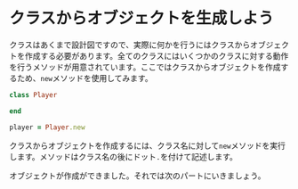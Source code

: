 # クラスからオブジェクトを生成しよう

クラスはあくまで設計図ですので、実際に何かを行うにはクラスからオブジェクトを作成する必要があります。全てのクラスにはいくつかのクラスに対する動作を行うメソッドが用意されています。ここではクラスからオブジェクトを作成するため、`new`メソッドを使用してみます。

~~~ruby
class Player

end

player = Player.new
~~~

クラスからオブジェクトを作成するには、クラス名に対して`new`メソッドを実行します。メソッドはクラス名の後にドット`.`を付けて記述します。

オブジェクトが作成ができました。それでは次のパートにいきましょう。
